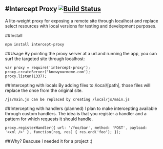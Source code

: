 #Intercept Proxy [![Build Status](https://secure.travis-ci.org/JohanObrink/intercept-proxy.png?branch=master)](http://travis-ci.org/JohanObrink/intercept-proxy)
-
A lite-weight proxy for exposing a remote site through localhost and replace select resources with local versions for testing and development purposes.

##Install

    npm install intercept-proxy

##Usage
By pointing the proxy server at a url and running the app, you can surf the targeted site through localhost:

    var proxy = require('intercept-proxy');
    proxy.createServer('knowyourmeme.com');
    proxy.listen(1337);

##Intercepting with locals
By adding files to /local/[path], those files will replace the onse from the original site.

    /js/main.js can be replaced by creating /local/js/main.js

##Intercepting with handlers (planned)
I plan to make intercepting available through custom handlers. The idea is that you register a handler and a pattern for which requests it should handle.

    proxy.registerHandler({ url: '/foo/bar', method: 'POST', payload: '<xml />' }, function(req, res) { res.end('foo'); });

##Why?
Beacuse I needed it for a project :)